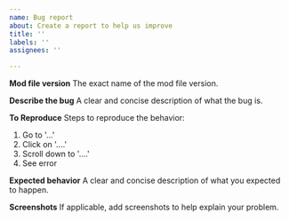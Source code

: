 ```yaml
---
name: Bug report
about: Create a report to help us improve
title: ''
labels: ''
assignees: ''

---
```


**Mod file version**
The exact name of the mod file version.


**Describe the bug**
A clear and concise description of what the bug is.

**To Reproduce**
Steps to reproduce the behavior:
1. Go to '...'
2. Click on '....'
3. Scroll down to '....'
4. See error

**Expected behavior**
A clear and concise description of what you expected to happen.

**Screenshots**
If applicable, add screenshots to help explain your problem.

